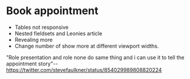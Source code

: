 # Book appointment

- Tables not responsive
- Nested fieldsets and Leonies article
- Revealing more
- Change number of show more at different viewport widths.

"Role presentation and role none do same thing and i can use it to tell the appointment story"--https://twitter.com/stevefaulkner/status/854029989808820224